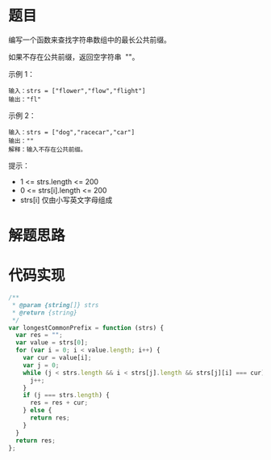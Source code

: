# 题目

编写一个函数来查找字符串数组中的最长公共前缀。

如果不存在公共前缀，返回空字符串  ""。

示例 1：

```
输入：strs = ["flower","flow","flight"]
输出："fl"
```

示例 2：

```
输入：strs = ["dog","racecar","car"]
输出：""
解释：输入不存在公共前缀。
```

提示：

- 1 <= strs.length <= 200
- 0 <= strs[i].length <= 200
- strs[i] 仅由小写英文字母组成

# 解题思路

# 代码实现

```javascript
/**
 * @param {string[]} strs
 * @return {string}
 */
var longestCommonPrefix = function (strs) {
  var res = "";
  var value = strs[0];
  for (var i = 0; i < value.length; i++) {
    var cur = value[i];
    var j = 0;
    while (j < strs.length && i < strs[j].length && strs[j][i] === cur) {
      j++;
    }
    if (j === strs.length) {
      res = res + cur;
    } else {
      return res;
    }
  }
  return res;
};
```
